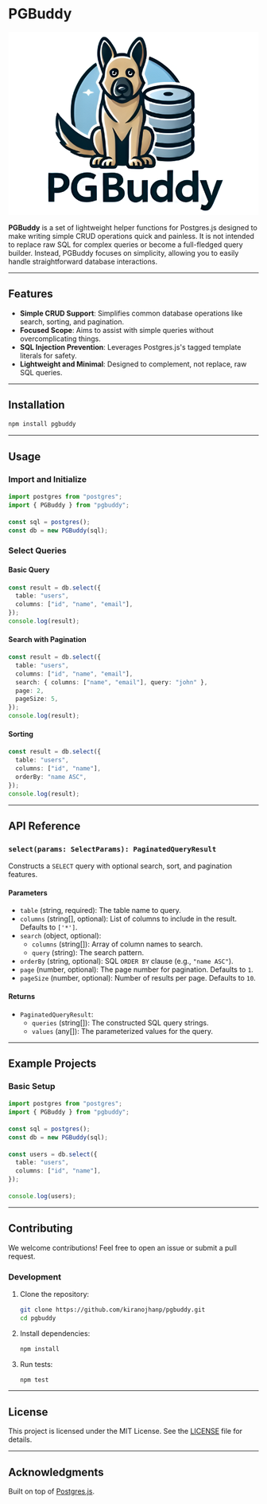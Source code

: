 # PGBuddy

![PGBuddy banner](assets/pg-buddy-banner.png)

**PGBuddy** is a set of lightweight helper functions for Postgres.js designed to make writing simple CRUD operations quick and painless. It is not intended to replace raw SQL for complex queries or become a full-fledged query builder. Instead, PGBuddy focuses on simplicity, allowing you to easily handle straightforward database interactions.

---

## Features

- **Simple CRUD Support**: Simplifies common database operations like search, sorting, and pagination.
- **Focused Scope**: Aims to assist with simple queries without overcomplicating things.
- **SQL Injection Prevention**: Leverages Postgres.js's tagged template literals for safety.
- **Lightweight and Minimal**: Designed to complement, not replace, raw SQL queries.

---

## Installation

```bash
npm install pgbuddy
```

---

## Usage

### Import and Initialize

```typescript
import postgres from "postgres";
import { PGBuddy } from "pgbuddy";

const sql = postgres();
const db = new PGBuddy(sql);
```

### Select Queries

#### Basic Query
```typescript
const result = db.select({
  table: "users",
  columns: ["id", "name", "email"],
});
console.log(result);
```

#### Search with Pagination
```typescript
const result = db.select({
  table: "users",
  columns: ["id", "name", "email"],
  search: { columns: ["name", "email"], query: "john" },
  page: 2,
  pageSize: 5,
});
console.log(result);
```

#### Sorting
```typescript
const result = db.select({
  table: "users",
  columns: ["id", "name"],
  orderBy: "name ASC",
});
console.log(result);
```

---

## API Reference

### `select(params: SelectParams): PaginatedQueryResult`

Constructs a `SELECT` query with optional search, sort, and pagination features.

#### Parameters

- `table` (string, required): The table name to query.
- `columns` (string[], optional): List of columns to include in the result. Defaults to `['*']`.
- `search` (object, optional):
  - `columns` (string[]): Array of column names to search.
  - `query` (string): The search pattern.
- `orderBy` (string, optional): SQL `ORDER BY` clause (e.g., `"name ASC"`).
- `page` (number, optional): The page number for pagination. Defaults to `1`.
- `pageSize` (number, optional): Number of results per page. Defaults to `10`.

#### Returns

- `PaginatedQueryResult`:
  - `queries` (string[]): The constructed SQL query strings.
  - `values` (any[]): The parameterized values for the query.

---

## Example Projects

### Basic Setup
```typescript
import postgres from "postgres";
import { PGBuddy } from "pgbuddy";

const sql = postgres();
const db = new PGBuddy(sql);

const users = db.select({
  table: "users",
  columns: ["id", "name"],
});

console.log(users);
```

---

## Contributing

We welcome contributions! Feel free to open an issue or submit a pull request.

### Development

1. Clone the repository:
   ```bash
   git clone https://github.com/kiranojhanp/pgbuddy.git
   cd pgbuddy
   ```

2. Install dependencies:
   ```bash
   npm install
   ```

3. Run tests:
   ```bash
   npm test
   ```

---

## License

This project is licensed under the MIT License. See the [LICENSE](./LICENSE) file for details.

---

## Acknowledgments

Built on top of [Postgres.js](https://github.com/porsager/postgres).
